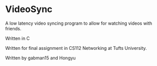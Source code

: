 # VideoSync
A low latency video syncing program to allow for watching videos with friends.

Written in C

Written for final assignment in CS112 Networking at Tufts University.

Written by
gabman15
and
Hongyu
